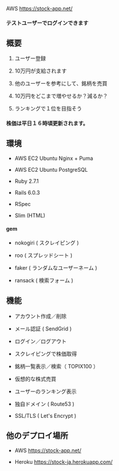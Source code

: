 AWS https://stock-app.net/

#### テストユーザーでログインできます

## 概要

1. ユーザー登録

2. 10万円が支給されます

3. 他のユーザーを参考にして、銘柄を売買

4. 10万円をどこまで増やせるか？減るか？

5. ランキングで１位を目指そう

#### 株価は平日１６時頃更新されます。

## 環境

* AWS EC2 Ubuntu Nginx + Puma

* AWS EC2 Ubuntu PostgreSQL

* Ruby 2.7.1

* Rails 6.0.3

* RSpec

* Slim (HTML)

#### gem 

* nokogiri ( スクレイピング )

* roo ( スプレッドシート )

* faker ( ランダムなユーザーネーム )

* ransack ( 検索フォーム )

## 機能

* アカウント作成／削除

* メール認証 ( SendGrid )

* ログイン／ログアウト

* スクレイピングで株価取得

* 銘柄一覧表示／検索（ TOPIX100 ）

* 仮想的な株式売買

* ユーザーのランキング表示

* 独自ドメイン ( Route53 )

* SSL/TLS ( Let's Encrypt )



## 他のデプロイ場所

* AWS https://stock-app.net/

* Heroku https://stock-ja.herokuapp.com/